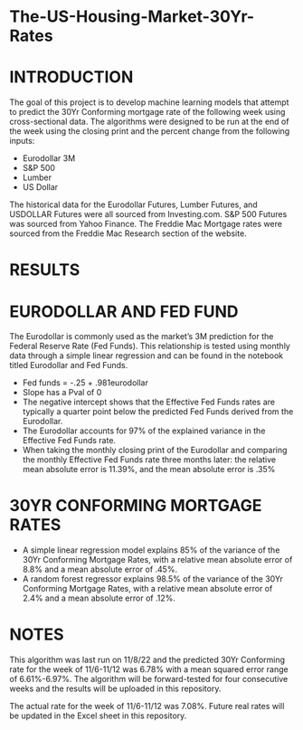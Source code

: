 # The-US-Housing-Market-30Yr-Rates

# INTRODUCTION
The goal of this project is to develop machine learning models that attempt to predict the 30Yr Conforming mortgage rate of the following week using cross-sectional data. The algorithms were designed to be run at the end of the week using the closing print and the percent change from the following inputs:
- Eurodollar 3M
- S&P 500
- Lumber
- US Dollar

The historical data for the Eurodollar Futures, Lumber Futures, and USDOLLAR Futures were all sourced from Investing.com. S&P 500 Futures was sourced from Yahoo Finance. The Freddie Mac Mortgage rates were sourced from the Freddie Mac Research section of the website.

# RESULTS
# EURODOLLAR AND FED FUND
The Eurodollar is commonly used as the market’s 3M prediction for the Federal Reserve Rate (Fed Funds). This relationship is tested using monthly data through a simple linear regression and can be found in the notebook titled Eurodollar and Fed Funds.
-	Fed funds = -.25 + .981eurodollar
-	Slope has a Pval of 0
-	The negative intercept shows that the Effective Fed Funds rates are typically a quarter point below the predicted Fed Funds derived from the Eurodollar.
-	The Eurodollar accounts for 97% of the explained variance in the Effective Fed Funds rate.
-	When taking the monthly closing print of the Eurodollar and comparing the monthly Effective Fed Funds rate three months later: the relative mean absolute error is 11.39%, and the mean absolute error is .35%

# 30YR CONFORMING MORTGAGE RATES
- A simple linear regression model explains 85% of the variance of the 30Yr Conforming Mortgage Rates, with a relative mean absolute error of 8.8% and a mean absolute error of .45%. 
- A random forest regressor explains 98.5% of the variance of the 30Yr Conforming Mortgage Rates, with a relative mean absolute error of 2.4% and a mean absolute error of .12%.

# NOTES
This algorithm was last run on 11/8/22 and the predicted 30Yr Conforming rate for the week of 11/6-11/12 was 6.78% with a mean squared error range of 6.61%-6.97%. 
The algorithm will be forward-tested for four consecutive weeks and the results will be uploaded in this repository.

The actual rate for the week of 11/6-11/12 was 7.08%. Future real rates will be updated in the Excel sheet in this repository. 
